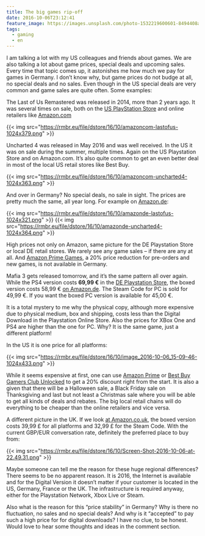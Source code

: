 ```yaml
---
title: The big games rip-off
date: 2016-10-06T23:12:41
feature_image: https://images.unsplash.com/photo-1532219600601-8494408a4a2c?ixlib=rb-0.3.5&q=80&fm=jpg&crop=entropy&cs=tinysrgb&w=1080&fit=max&ixid=eyJhcHBfaWQiOjExNzczfQ&s=e889f0f47e8c178a8ccc92d53b2ff2d3
tags:
  - gaming
  - en
---
```


I am talking a lot with my US colleagues and friends about games. We are also talking a lot about game prices, special deals and upcoming sales. Every time that topic comes up, it astonishes me how much we pay for games in Germany. I don’t know why, but game prices do not budge at all, no special deals and no sales. Even though in the US special deals are very common and game sales are quite often. Some examples:

The Last of Us Remastered was released in 2014, more than 2 years ago. It was several times on sale, both on the [US PlayStation Store](https://store.playstation.com) and online retailers like [Amazon.com](http://amazon.com)

{{< img src="https://rmbr.eu/file/dstore/16/10/amazoncom-lastofus-1024x379.png" >}}

Uncharted 4 was released in May 2016 and was well received. In the US it was on sale during the summer, multiple times. Again on the US Playstation Store and on Amazon.com. It’s also quite common to get an even better deal in most of the local US retail stores like Best Buy.

{{< img src="https://rmbr.eu/file/dstore/16/10/amazoncom-uncharted4-1024x363.png" >}}

And over in Germany? No special deals, no sale in sight. The prices are pretty much the same, all year long. For example on [Amazon.de](http://amazon.de):

{{< img src="https://rmbr.eu/file/dstore/16/10/amazonde-lastofus-1024x321.png" >}}
{{< img src="https://rmbr.eu/file/dstore/16/10/amazonde-uncharted4-1024x364.png" >}}

High prices not only on Amazon, same picture for the DE Playstation Store or local DE retail stores. We rarely see any game sales – if there are any at all. And [Amazon Prime Games](https://www.amazon.com/b?node=13584215011), a 20% price reduction for pre-orders and new games, is not available in Germany.

Mafia 3 gets released tomorrow, and it’s the same pattern all over again. While the PS4 version costs **69,99 €** in the [DE Playstation Store](https://store.playstation.com/#!/de-de/spiel/mafia-iii-preorder-bundle/cid=EP1001-CUSA03617_00-MAFIA3STPREORDER), the boxed version costs 58,99 € [on Amazon.de](https://www.amazon.de/2K-Games-42167-Mafia-III/dp/B012TBHIHU/ref=sr_1_1?s=videogames&ie=UTF8&qid=1475784547&sr=1-1&keywords=mafia+3). The Steam Code for PC is sold for 49,99 €. If you want the boxed PC version is available for 45,00 €.

It is a total mystery to me why the physical copy, although more expensive due to physical medium, box and shipping, costs less than the Digital Download in the Playstation Online Store. Also the prices for XBox One and PS4 are higher than the one for PC. Why? It is the same game, just a different platform!

In the US it is one price for all platforms:

{{< img src="https://rmbr.eu/file/dstore/16/10/image_2016-10-06_15-09-46-1024x433.png" >}}

While it seems expensive at first, one can use [Amazon Prime](https://www.amazon.com/b?node=13584215011) or [Best Buy Gamers Club Unlocked](http://www.bestbuy.com/site/my-best-buy/gamers-club/pcmcat338600050004.c?id=pcmcat338600050004) to get a 20% discount right from the start. It is also a given that there will be a Halloween sale, a Black Friday sale on Thanksgiving and last but not least a Christmas sale where you will be able to get all kinds of deals and rebates. The big local retail chains will do everything to be cheaper than the online retailers and vice versa.

A different picture in the UK. If we look [at Amazon.co.uk](https://www.amazon.co.uk/Take-2-5050013393120-Mafia-III/dp/B01FTFNB0Q/ref=sr_1_1?s=videogames&ie=UTF8&qid=1475786701&sr=1-1&keywords=mafia%2B3&th=1), the boxed version costs 39,99 £ for all platforms and 32,99 £ for the Steam Code. With the current GBP/EUR conversation rate, definitely the preferred place to buy from:

{{< img src="https://rmbr.eu/file/dstore/16/10/Screen-Shot-2016-10-06-at-22.49.31.png" >}}

Maybe someone can tell me the reason for these huge regional differences? There seems to be no apparent reason. It is 2016, the Internet is available and for the Digital Version it doesn’t matter if your customer is located in the US, Germany, France or the UK. The infrastructure is required anyway, either for the Playstation Network, Xbox Live or Steam.

Also what is the reason for this “price stability” in Germany? Why is there no fluctuation, no sales and no special deals? And why is it “accepted” to pay such a high price for for digital downloads? I have no clue, to be honest. Would love to hear some thoughts and ideas in the comment section.
